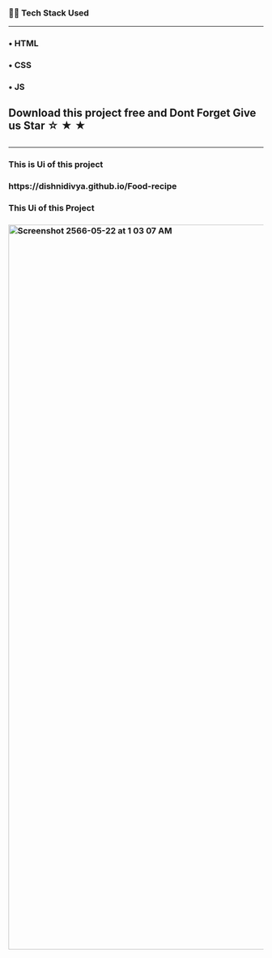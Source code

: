 <h3>👨‍💻 Tech Stack Used</h3>
<hr>
<h3>&#x2022; HTML</h3>
<h3>&#x2022; CSS</h3>
<h3>&#x2022; JS</h3>
<h2> Download this project free and Dont Forget Give us Star &star; &starf; &bigstar;  <h2/>
<hr>
<h3> This is Ui of this project<h3/>
<p target="_blank">https://dishnidivya.github.io/Food-recipe<p/>

<h3> This Ui of this Project<h3/>
  
  



<img width="1431" alt="Screenshot 2566-05-22 at 1 03 07 AM" src="https://github.com/ankush2093/Recipe-App/assets/84925305/7739f9f1-1867-43bf-b454-80bb154b8904">

